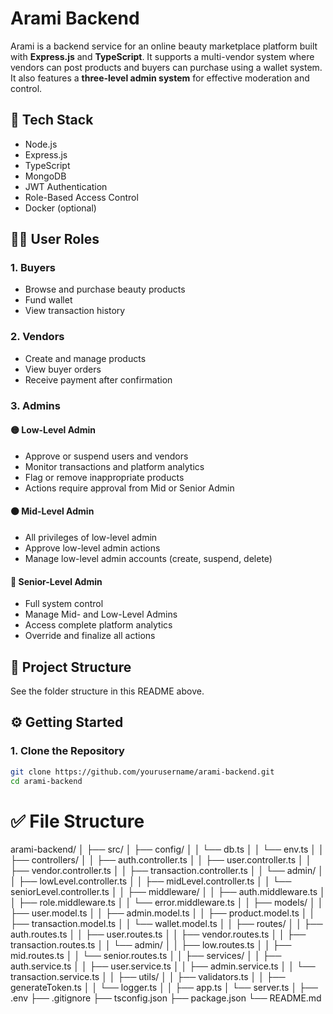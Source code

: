 # Arami Backend

Arami is a backend service for an online beauty marketplace platform built with **Express.js** and **TypeScript**. It supports a multi-vendor system where vendors can post products and buyers can purchase using a wallet system. It also features a **three-level admin system** for effective moderation and control.

## 🧰 Tech Stack

- Node.js
- Express.js
- TypeScript
- MongoDB
- JWT Authentication
- Role-Based Access Control
- Docker (optional)

## 🧑‍💻 User Roles

### 1. **Buyers**

- Browse and purchase beauty products
- Fund wallet
- View transaction history

### 2. **Vendors**

- Create and manage products
- View buyer orders
- Receive payment after confirmation

### 3. **Admins**

#### 🟡 Low-Level Admin

- Approve or suspend users and vendors
- Monitor transactions and platform analytics
- Flag or remove inappropriate products
- Actions require approval from Mid or Senior Admin

#### 🟠 Mid-Level Admin

- All privileges of low-level admin
- Approve low-level admin actions
- Manage low-level admin accounts (create, suspend, delete)

#### 🔴 Senior-Level Admin

- Full system control
- Manage Mid- and Low-Level Admins
- Access complete platform analytics
- Override and finalize all actions

## 📂 Project Structure

See the folder structure in this README above.

## ⚙️ Getting Started

### 1. Clone the Repository

```bash
git clone https://github.com/yourusername/arami-backend.git
cd arami-backend
```

# ✅ File Structure

arami-backend/
│
├── src/
│ ├── config/
│ │ └── db.ts
│ │ └── env.ts
│
│ ├── controllers/
│ │ ├── auth.controller.ts
│ │ ├── user.controller.ts
│ │ ├── vendor.controller.ts
│ │ ├── transaction.controller.ts
│ │ └── admin/
│ │ ├── lowLevel.controller.ts
│ │ ├── midLevel.controller.ts
│ │ └── seniorLevel.controller.ts
│
│ ├── middleware/
│ │ ├── auth.middleware.ts
│ │ ├── role.middleware.ts
│ │ └── error.middleware.ts
│
│ ├── models/
│ │ ├── user.model.ts
│ │ ├── admin.model.ts
│ │ ├── product.model.ts
│ │ ├── transaction.model.ts
│ │ └── wallet.model.ts
│
│ ├── routes/
│ │ ├── auth.routes.ts
│ │ ├── user.routes.ts
│ │ ├── vendor.routes.ts
│ │ ├── transaction.routes.ts
│ │ └── admin/
│ │ ├── low.routes.ts
│ │ ├── mid.routes.ts
│ │ └── senior.routes.ts
│
│ ├── services/
│ │ ├── auth.service.ts
│ │ ├── user.service.ts
│ │ ├── admin.service.ts
│ │ └── transaction.service.ts
│
│ ├── utils/
│ │ ├── validators.ts
│ │ ├── generateToken.ts
│ │ └── logger.ts
│
│ ├── app.ts
│ └── server.ts
│
├── .env
├── .gitignore
├── tsconfig.json
├── package.json
└── README.md
